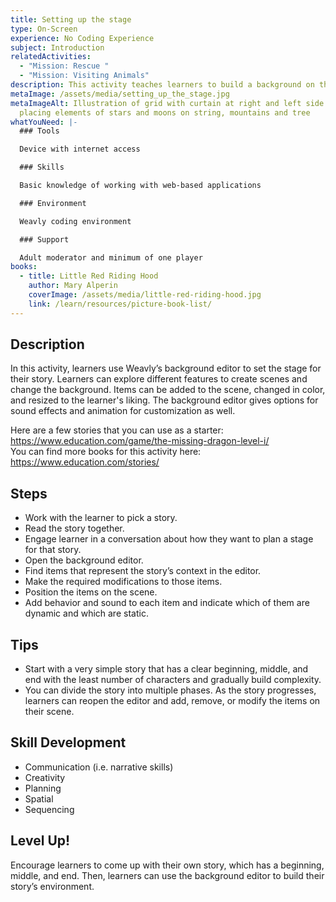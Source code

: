 ```yaml
---
title: Setting up the stage
type: On-Screen
experience: No Coding Experience
subject: Introduction
relatedActivities:
  - "Mission: Rescue "
  - "Mission: Visiting Animals"
description: This activity teaches learners to build a background on the scene.
metaImage: /assets/media/setting_up_the_stage.jpg
metaImageAlt: Illustration of grid with curtain at right and left side and hands
  placing elements of stars and moons on string, mountains and tree
whatYouNeed: |-
  ### Tools

  Device with internet access

  ### Skills

  Basic knowledge of working with web-based applications

  ### Environment

  Weavly coding environment

  ### Support

  Adult moderator and minimum of one player
books:
  - title: Little Red Riding Hood
    author: Mary Alperin
    coverImage: /assets/media/little-red-riding-hood.jpg
    link: /learn/resources/picture-book-list/
---
```

## Description

In this activity, learners use Weavly’s background editor to set the stage for their story. Learners can explore different features to create scenes and change the background. Items can be added to the scene, changed in color, and resized to the learner's liking. The background editor gives options for sound effects and animation for customization as well.

Here are a few stories that you can use as a starter: <https://www.education.com/game/the-missing-dragon-level-i/>\
You can find more books for this activity here: <https://www.education.com/stories/>

## Steps

* Work with the learner to pick a story.
* Read the story together.
* Engage learner in a conversation about how they want to plan a stage for that story.
* Open the background editor.
* Find items that represent the story’s context in the editor.
* Make the required modifications to those items.
* Position the items on the scene.
* Add behavior and sound to each item and indicate which of them are dynamic and which are static.

## Tips

* Start with a very simple story that has a clear beginning, middle, and end with the least number of characters and gradually build complexity.
* You can divide the story into multiple phases. As the story progresses, learners can reopen the editor and add, remove, or modify the items on their scene.

## Skill Development

* Communication (i.e. narrative skills)
* Creativity
* Planning
* Spatial
* Sequencing

## Level Up!

Encourage learners to come up with their own story, which has a beginning, middle, and end. Then, learners can use the background editor to build their story’s environment.